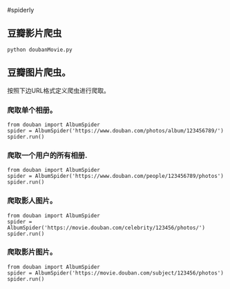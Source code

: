 #spiderly

## 豆瓣影片爬虫

```
python doubanMovie.py
```

## 豆瓣图片爬虫。

按照下边URL格式定义爬虫进行爬取。

### 爬取单个相册。
```
from douban import AlbumSpider
spider = AlbumSpider('https://www.douban.com/photos/album/123456789/')
spider.run()
```
### 爬取一个用户的所有相册.
```
from douban import AlbumSpider
spider = AlbumSpider('https://www.douban.com/people/123456789/photos')
spider.run()
```
### 爬取影人图片。
```
from douban import AlbumSpider
spider = AlbumSpider('https://movie.douban.com/celebrity/123456/photos/')
spider.run()
```
### 爬取影片图片。
```
from douban import AlbumSpider
spider = AlbumSpider('https://movie.douban.com/subject/123456/photos')
spider.run()
```
